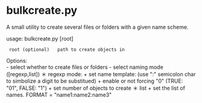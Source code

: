 # bulkcreate.py
A small utility to create several files or folders with a given name scheme.

usage: 
    bulkcreate.py \[root\]
    
     root (optional)   path to create objects in
Options:    
    - select whether to create files or folders
    - select naming mode ([regexp,list])
        ＊ regexp mode:
            + set name template: (use ":" semicolon char to simbolize a digit to be substitued)
            + enable or not forcing "0" (TRUE: "01", FALSE: "1")
            + set number of objects to create
        ＊ list
            + set the list of names. FORMAT = "name1:name2:name3"
